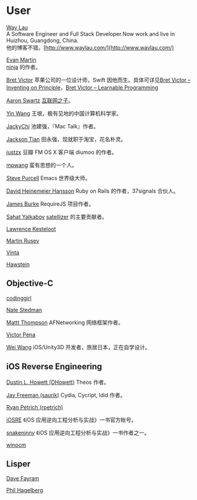 User
====

[Way Lau](https://github.com/waylau?tab=repositories)    
A Software Engineer and Full Stack Developer.Now work and live in Huizhou, Guangdong, China.    
他的博客不错。[http://www.waylau.com/](http://www.waylau.com/)

[Evan Martin](https://github.com/martine?tab=repositories)    
[ninja](https://github.com/Ju2ender/ninja) 的作者。

[Bret Victor](https://github.com/worrydream)
苹果公司的一位设计师，Swift 因他而生。具体可详见[Bret Victor – Inventing on Principle][4]，[Bret Victor – Learnable Programming][5]

[Aaron Swartz](https://github.com/aaronsw)
[互联网之子][3]。

[Yin Wang](https://github.com/yinwang0)
王垠，极有见地的中国计算机科学家。

[JackyChi](https://github.com/jackychi)
池建强，『Mac Talk』作者。

[Jackson Tian](https://github.com/JacksonTian)
田永强，现就职于淘宝，花名朴灵。

[justzx](https://github.com/justzx2011)
豆瓣 FM OS X 客户端 diumoo 的作者。

[mpwang](https://github.com/mpwang)
蛮有思想的一个人。

[Steve Purcell](https://github.com/purcell)
Emacs 世界级大师。

[David Heinemeier Hansson](https://github.com/dhh)
Ruby on Rails 的作者，37signals 合伙人。

[James Burke](https://github.com/jrburke)
RequireJS 项目作者。

[Sahat Yalkabov](https://github.com/sahat)
[satellizer](https://github.com/angular/angular.js) 的主要贡献者。

[Lawrence Kesteloot](https://github.com/lkesteloot?tab=repositories)

[Martin Rusev](https://github.com/martinrusev)

[Vinta](https://github.com/vinta?tab=repositories)

[Hawstein](https://github.com/Hawstein?tab=repositories)

Objective-C
-----------

[codinggirl](https://github.com/codinggirl?tab=repositories)

[Nate Stedman](https://github.com/natestedman?tab=repositories)

[Mattt Thompson](https://github.com/mattt)
AFNetworking 网络框架作者。

[Victor Pena](https://github.com/vicpenap?tab=repositories)

[Wei Wang](https://github.com/onevcat)
iOS/Unity3D 开发者，旅居日本，正在自学设计。

iOS Reverse Engineering
-----------------------

[Dustin L. Howett (DHowett)](https://github.com/DHowett)
Theos 作者。

[Jay Freeman (saurik)](https://github.com/saurik)
Cydia, Cycript, ldid 作者。

[Ryan Petrich (rpetrich)](https://github.com/rpetrich)

[iOSRE](https://github.com/iosre)
《iOS 应用逆向工程分析与实战》一书官方帐号。

[snakeninny](https://github.com/snakeninny?tab=repositories)
《iOS 应用逆向工程分析与实战》一书作者之一。

[winocm](https://github.com/winocm?tab=repositories)

Lisper
------

[Dave Fayram](https://github.com/KirinDave?tab=repositories)

[Phil Hagelberg](https://github.com/technomancy?tab=repositories)

[3]: http://coolshell.cn/articles/11928.html
[4]: http://coolshell.cn/articles/6775.html
[5]: http://coolshell.cn/articles/8387.html
